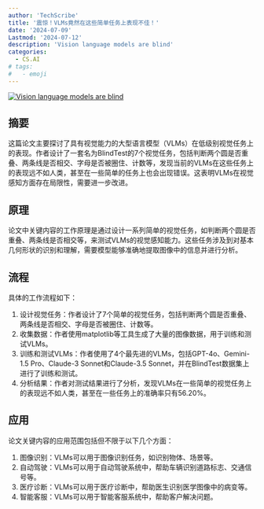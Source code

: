 ```yaml
---
author: 'TechScribe'
title: '震惊！VLMs竟然在这些简单任务上表现不佳！'
date: '2024-07-09'
Lastmod: '2024-07-12'
description: 'Vision language models are blind'
categories:
  - CS.AI
# tags:
#   - emoji
---
```


[![Vision language models are blind](https://arxiv-research-1301205113.cos.ap-guangzhou.myqcloud.com/images/2407.06581v2.pdf_0.jpg)](https://arxiv.org/abs/2407.06581v2)

## 摘要

这篇论文主要探讨了具有视觉能力的大型语言模型（VLMs）在低级别视觉任务上的表现。作者设计了一套名为BlindTest的7个视觉任务，包括判断两个圆是否重叠、两条线是否相交、字母是否被圈住、计数等，发现当前的VLMs在这些任务上的表现远不如人类，甚至在一些简单的任务上也会出现错误。这表明VLMs在视觉感知方面存在局限性，需要进一步改进。<!--more-->

## 原理

论文中关键内容的工作原理是通过设计一系列简单的视觉任务，如判断两个圆是否重叠、两条线是否相交等，来测试VLMs的视觉感知能力。这些任务涉及到对基本几何形状的识别和理解，需要模型能够准确地提取图像中的信息并进行分析。

## 流程

具体的工作流程如下：
1. 设计视觉任务：作者设计了7个简单的视觉任务，包括判断两个圆是否重叠、两条线是否相交、字母是否被圈住、计数等。
2. 收集数据：作者使用matplotlib等工具生成了大量的图像数据，用于训练和测试VLMs。
3. 训练和测试VLMs：作者使用了4个最先进的VLMs，包括GPT-4o、Gemini-1.5 Pro、Claude-3 Sonnet和Claude-3.5 Sonnet，并在BlindTest数据集上进行了训练和测试。
4. 分析结果：作者对测试结果进行了分析，发现VLMs在一些简单的视觉任务上的表现远不如人类，甚至在一些任务上的准确率只有56.20%。

## 应用

论文关键内容的应用范围包括但不限于以下几个方面：
1. 图像识别：VLMs可以用于图像识别任务，如识别物体、场景等。
2. 自动驾驶：VLMs可以用于自动驾驶系统中，帮助车辆识别道路标志、交通信号等。
3. 医疗诊断：VLMs可以用于医疗诊断中，帮助医生识别医学图像中的病变等。
4. 智能客服：VLMs可以用于智能客服系统中，帮助客户解决问题。